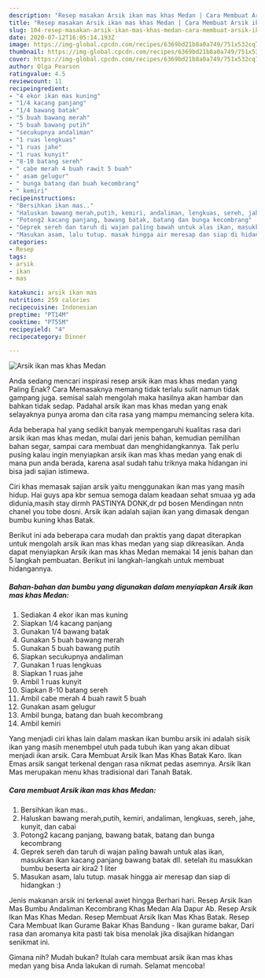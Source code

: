 ```yaml
---
description: "Resep masakan Arsik ikan mas khas Medan | Cara Membuat Arsik ikan mas khas Medan Yang Sedap"
title: "Resep masakan Arsik ikan mas khas Medan | Cara Membuat Arsik ikan mas khas Medan Yang Sedap"
slug: 104-resep-masakan-arsik-ikan-mas-khas-medan-cara-membuat-arsik-ikan-mas-khas-medan-yang-sedap
date: 2020-07-12T16:05:14.193Z
image: https://img-global.cpcdn.com/recipes/6369bd21b8a0a749/751x532cq70/arsik-ikan-mas-khas-medan-foto-resep-utama.jpg
thumbnail: https://img-global.cpcdn.com/recipes/6369bd21b8a0a749/751x532cq70/arsik-ikan-mas-khas-medan-foto-resep-utama.jpg
cover: https://img-global.cpcdn.com/recipes/6369bd21b8a0a749/751x532cq70/arsik-ikan-mas-khas-medan-foto-resep-utama.jpg
author: Olga Pearson
ratingvalue: 4.5
reviewcount: 11
recipeingredient:
- "4 ekor ikan mas kuning"
- "1/4 kacang panjang"
- "1/4 bawang batak"
- "5 buah bawang merah"
- "5 buah bawang putih"
- "secukupnya andaliman"
- "1 ruas lengkuas"
- "1 ruas jahe"
- "1 ruas kunyit"
- "8-10 batang sereh"
- " cabe merah 4 buah rawit 5 buah"
- " asam gelugur"
- " bunga batang dan buah kecombrang"
- " kemiri"
recipeinstructions:
- "Bersihkan ikan mas.."
- "Haluskan bawang merah,putih, kemiri, andaliman, lengkuas, sereh, jahe, kunyit, dan cabai"
- "Potong2 kacang panjang, bawang batak, batang dan bunga kecombrang"
- "Geprek sereh dan taruh di wajan paling bawah untuk alas ikan, masukkan ikan kacang panjang bawang batak dll. setelah itu masukkan bumbu beserta air kira2 1 liter"
- "Masukan asam, lalu tutup. masak hingga air meresap dan siap di hidangkan :)"
categories:
- Resep
tags:
- arsik
- ikan
- mas

katakunci: arsik ikan mas 
nutrition: 259 calories
recipecuisine: Indonesian
preptime: "PT14M"
cooktime: "PT55M"
recipeyield: "4"
recipecategory: Dinner

---
```



![Arsik ikan mas khas Medan](https://img-global.cpcdn.com/recipes/6369bd21b8a0a749/751x532cq70/arsik-ikan-mas-khas-medan-foto-resep-utama.jpg)

Anda sedang mencari inspirasi resep arsik ikan mas khas medan yang Paling Enak? Cara Memasaknya memang tidak terlalu sulit namun tidak gampang juga. semisal salah mengolah maka hasilnya akan hambar dan bahkan tidak sedap. Padahal arsik ikan mas khas medan yang enak selayaknya punya aroma dan cita rasa yang mampu memancing selera kita.

Ada beberapa hal yang sedikit banyak mempengaruhi kualitas rasa dari arsik ikan mas khas medan, mulai dari jenis bahan, kemudian pemilihan bahan segar, sampai cara membuat dan menghidangkannya. Tak perlu pusing kalau ingin menyiapkan arsik ikan mas khas medan yang enak di mana pun anda berada, karena asal sudah tahu triknya maka hidangan ini bisa jadi sajian istimewa.

Ciri khas memasak sajian arsik yaitu menggunakan ikan mas yang masih hidup. Hai guys apa kbr semua semoga dalam keadaan sehat smuaa yg ada didunia,masih stay dirmh PASTINYA DONK,dr pd bosen Mendingan nntn chanel you tobe dosni. Arsik ikan adalah sajian ikan yang dimasak dengan bumbu kuning khas Batak.


Berikut ini ada beberapa cara mudah dan praktis yang dapat diterapkan untuk mengolah arsik ikan mas khas medan yang siap dikreasikan. Anda dapat menyiapkan Arsik ikan mas khas Medan memakai 14 jenis bahan dan 5 langkah pembuatan. Berikut ini langkah-langkah untuk membuat hidangannya.

<!--inarticleads1-->

##### Bahan-bahan dan bumbu yang digunakan dalam menyiapkan Arsik ikan mas khas Medan:

1. Sediakan 4 ekor ikan mas kuning
1. Siapkan 1/4 kacang panjang
1. Gunakan 1/4 bawang batak
1. Gunakan 5 buah bawang merah
1. Gunakan 5 buah bawang putih
1. Siapkan secukupnya andaliman
1. Gunakan 1 ruas lengkuas
1. Siapkan 1 ruas jahe
1. Ambil 1 ruas kunyit
1. Siapkan 8-10 batang sereh
1. Ambil  cabe merah 4 buah rawit 5 buah
1. Gunakan  asam gelugur
1. Ambil  bunga, batang dan buah kecombrang
1. Ambil  kemiri


Yang menjadi ciri khas lain dalam maskan ikan bumbu arsik ini adalah sisik ikan yang masih menembpel utuh pada tubuh ikan yang akan dibuat menjadi ikan arsik. Cara Membuat Arsik Ikan Mas Khas Batak Karo. Ikan Emas arsik sangat terkenal dengan rasa nikmat pedas asemnya. Arsik Ikan Mas merupakan menu khas tradisional dari Tanah Batak. 

<!--inarticleads2-->

##### Cara membuat Arsik ikan mas khas Medan:

1. Bersihkan ikan mas..
1. Haluskan bawang merah,putih, kemiri, andaliman, lengkuas, sereh, jahe, kunyit, dan cabai
1. Potong2 kacang panjang, bawang batak, batang dan bunga kecombrang
1. Geprek sereh dan taruh di wajan paling bawah untuk alas ikan, masukkan ikan kacang panjang bawang batak dll. setelah itu masukkan bumbu beserta air kira2 1 liter
1. Masukan asam, lalu tutup. masak hingga air meresap dan siap di hidangkan :)


Jenis makanan arsik ini terkenal awet hingga Berhari hari. Resep Arsik Ikan Mas Bumbu Andaliman Kecombrang Khas Medan Ala Dapur Ab. Resep Arsik Ikan Mas Khas Medan. Resep Membuat Arsik Ikan Mas Khas Batak. Resep Cara Membuat Ikan Gurame Bakar Khas Bandung - Ikan gurame bakar, Dari rasa dan aromanya kita pasti tak bisa menolak jika disajikan hidangan senikmat ini. 

Gimana nih? Mudah bukan? Itulah cara membuat arsik ikan mas khas medan yang bisa Anda lakukan di rumah. Selamat mencoba!
